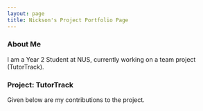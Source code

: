 ```yaml
---
layout: page
title: Nickson's Project Portfolio Page
---
```


### About Me
I am a Year 2 Student at NUS, currently working on a team project (TutorTrack).

### Project: TutorTrack
Given below are my contributions to the project.
